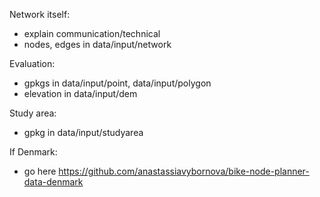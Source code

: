 Network itself:
* explain communication/technical
* nodes, edges in data/input/network

Evaluation:
* gpkgs in data/input/point, data/input/polygon
* elevation in data/input/dem

Study area:
* gpkg in data/input/studyarea

If Denmark:
* go here https://github.com/anastassiavybornova/bike-node-planner-data-denmark 